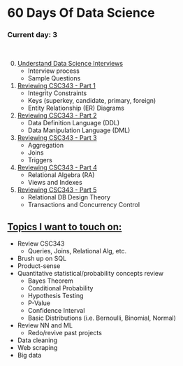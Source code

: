 # 60 Days Of Data Science

### **Current day:** 3
</br>

0. [Understand Data Science Interviews](./Days/Day0.md)
   * Interview process
   * Sample Questions 
1. [Reviewing CSC343 - Part 1](./Days/Day1.md)
   * Integrity Constraints
   * Keys (superkey, candidate, primary, foreign)
   * Entity Relationship (ER) Diagrams
2. [Reviewing CSC343 - Part 2](./Days/Day2.md)
   * Data Definition Language (DDL)
   * Data Manipulation Language (DML)
3. [Reviewing CSC343 - Part 3](./Days/Day3.md)
   * Aggregation
   * Joins
   * Triggers 
4. [Reviewing CSC343 - Part 4](./Days/Day3.md)
   * Relational Algebra (RA)
   * Views and Indexes
5. [Reviewing CSC343 - Part 5](./Days/Day4.md)
   * Relational DB Design Theory
   * Transactions and Concurrency Control

## <u>**Topics I want to touch on:**</u>
* Review CSC343
  * Queries, Joins, Relational Alg, etc.
* Brush up on SQL
* Product-sense
* Quantitative statistical/probability concepts review
  * Bayes Theorem 
  * Conditional Probability
  * Hypothesis Testing
  * P-Value
  * Confidence Interval
  * Basic Distributions (i.e. Bernoulli, Binomial, Normal)
* Review NN and ML
  * Redo/revive past projects
* Data cleaning
* Web scraping
* Big data
